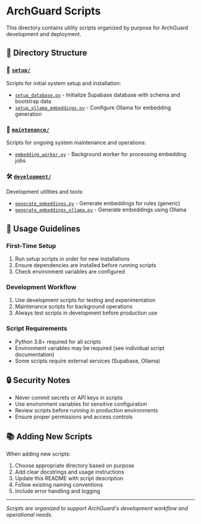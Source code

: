 # ArchGuard Scripts

This directory contains utility scripts organized by purpose for ArchGuard development and deployment.

## 📁 Directory Structure

### 🚀 [`setup/`](setup/)
Scripts for initial system setup and installation:
- [`setup_database.py`](setup/setup_database.py) - Initialize Supabase database with schema and bootstrap data
- [`setup_ollama_embeddings.py`](setup/setup_ollama_embeddings.py) - Configure Ollama for embedding generation

### 🔧 [`maintenance/`](maintenance/)
Scripts for ongoing system maintenance and operations:
- [`embedding_worker.py`](maintenance/embedding_worker.py) - Background worker for processing embedding jobs

### 🛠️ [`development/`](development/)
Development utilities and tools:
- [`generate_embeddings.py`](development/generate_embeddings.py) - Generate embeddings for rules (generic)
- [`generate_embeddings_ollama.py`](development/generate_embeddings_ollama.py) - Generate embeddings using Ollama

## 🎯 Usage Guidelines

### First-Time Setup
1. Run setup scripts in order for new installations
2. Ensure dependencies are installed before running scripts
3. Check environment variables are configured

### Development Workflow
1. Use development scripts for testing and experimentation
2. Maintenance scripts for background operations
3. Always test scripts in development before production use

### Script Requirements
- Python 3.8+ required for all scripts
- Environment variables may be required (see individual script documentation)
- Some scripts require external services (Supabase, Ollama)

## 🔒 Security Notes

- Never commit secrets or API keys in scripts
- Use environment variables for sensitive configuration
- Review scripts before running in production environments
- Ensure proper permissions and access controls

## 📚 Adding New Scripts

When adding new scripts:
1. Choose appropriate directory based on purpose
2. Add clear docstrings and usage instructions
3. Update this README with script description
4. Follow existing naming conventions
5. Include error handling and logging

---

*Scripts are organized to support ArchGuard's development workflow and operational needs.*